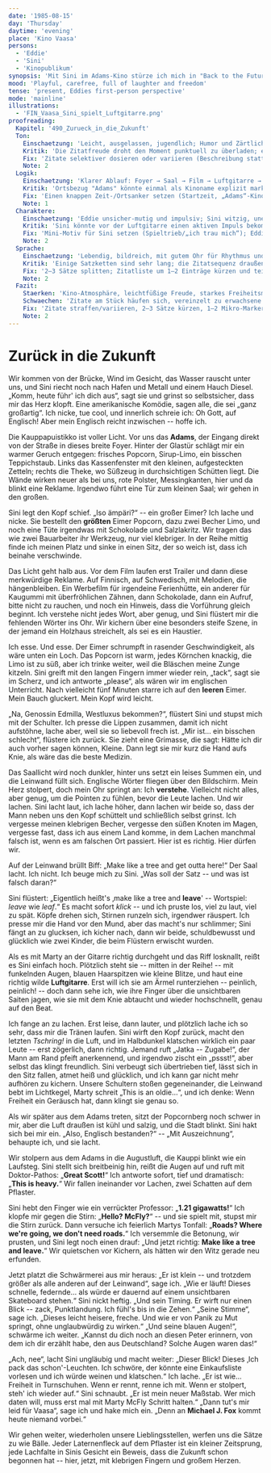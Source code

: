 ```yaml
---
date: '1985-08-15'
day: 'Thursday'
daytime: 'evening'
place: 'Kino Vaasa'
persons:
  - 'Eddie'
  - 'Sini'
  - 'Kinopublikum'
synopsis: 'Mit Sini im Adams-Kino stürze ich mich in "Back to the Future"; zwischen Popcorn, Englischangst, Pointen und Sinis Luftgitarre lacht sich die Freiheit in uns fest, und wir tragen Zitate in die Vaasa‑Nacht.'
mood: 'Playful, carefree, full of laughter and freedom'
tense: 'present, Eddies first-person perspective'
mode: 'mainline'
illustrations:
  - 'FIN_Vaasa_Sini_spielt_Luftgitarre.png'
proofreading:
  Kapitel: '490_Zurueck_in_die_Zukunft'
  Ton:
    Einschaetzung: 'Leicht, ausgelassen, jugendlich; Humor und Zärtlichkeit greifen ineinander; spürbares Freiheitsgefühl.'
    Kritik: 'Die Zitatfreude droht den Moment punktuell zu überladen; einzelne Reflexionssätze klingen erwachsener als Eddies sonstige Stimme.'
    Fix: 'Zitate selektiver dosieren oder variieren (Beschreibung statt Vollzitat); 1–2 reife Reflexionen in unmittelbare Reaktionen umformen; kurze Verschnaufmomente für Rhythmus setzen.'
    Note: 2
  Logik:
    Einschaetzung: 'Klarer Ablauf: Foyer → Saal → Film → Luftgitarre → nächtiges Nachglühen; Englischangst und Verständniskurve sind stimmig.'
    Kritik: 'Ortsbezug "Adams" könnte einmal als Kinoname explizit markiert werden; Popcorn-Übelkeit sehr stark, aber humoristisch getragen.'
    Fix: 'Einen knappen Zeit-/Ortsanker setzen (Startzeit, „Adams“-Kino benennen); Popcorn-Gag mit einem Halbsatz erden (zu schneller Start/zu wenig Abendessen).'
    Note: 1
  Charaktere:
    Einschaetzung: 'Eddie unsicher-mutig und impulsiv; Sini witzig, unerschrocken und zärtlich – starke, liebevolle Dynamik.'
    Kritik: 'Sini könnte vor der Luftgitarre einen aktiven Impuls bekommen; Eddies innerer Kippmoment (peinlich → mitreißen lassen) ließe sich noch schärfen.'
    Fix: 'Mini-Motiv für Sini setzen (Spieltrieb/„ich trau mich“); Eddies Umschaltsekunde mit einem physischen Detail zeigen (Atem, Hand am Stuhllehnenrand).'
    Note: 2
  Sprache:
    Einschaetzung: 'Lebendig, bildreich, mit gutem Ohr für Rhythmus und Dialog.'
    Kritik: 'Einige Satzketten sind sehr lang; die Zitatsequenz draußen wirkt ausufernd.'
    Fix: '2–3 Sätze splitten; Zitatliste um 1–2 Einträge kürzen und teils paraphrasieren; Adjektivdichte minimal reduzieren.'
    Note: 2
  Fazit:
    Staerken: 'Kino-Atmosphäre, leichtfüßige Freude, starkes Freiheitsmotiv, ikonischer Luftgitarren-Moment.'
    Schwaechen: 'Zitate am Stück häufen sich, vereinzelt zu erwachsene Reflexionen, teils lange Satzketten.'
    Fix: 'Zitate straffen/variieren, 2–3 Sätze kürzen, 1–2 Mikro‑Marker für Zeit/Ort setzen, Eddies Kippmoment pointieren.'
    Note: 2
---
```


# Zurück in die Zukunft

Wir kommen von der Brücke, Wind im Gesicht, das Wasser rauscht unter uns, und
Sini riecht noch nach Hafen und Metall und einem Hauch Diesel. „Komm, heute
führ' ich dich aus“, sagt sie und grinst so selbstsicher, dass mir das Herz
klopft. Eine amerikanische Komödie, sagen alle, die sei „ganz großartig“. Ich
nicke, tue cool, und innerlich schreie ich: Oh Gott, auf Englisch! Aber mein
Englisch reicht inzwischen -- hoffe ich.

Die Kauppapuistikko ist voller Licht. Vor uns das **Adams**, der Eingang direkt
von der Straße in dieses breite Foyer. Hinter der Glastür schlägt mir ein warmer
Geruch entgegen: frisches Popcorn, Sirup-Limo, ein bisschen Teppichstaub. Links
das Kassenfenster mit den kleinen, aufgesteckten Zetteln; rechts die Theke, wo
Süßzeug in durchsichtigen Schütten liegt. Die Wände wirken neuer als bei uns,
rote Polster, Messingkanten, hier und da blinkt eine Reklame. Irgendwo führt
eine Tür zum kleinen Saal; wir gehen in den großen.

Sini legt den Kopf schief. „Iso ämpäri?“ -- ein großer Eimer? Ich lache und
nicke. Sie bestellt den **größten** Eimer Popcorn, dazu zwei Becher Limo, und
noch eine Tüte irgendwas mit Schokolade und Salzlakritz. Wir tragen das wie zwei
Bauarbeiter ihr Werkzeug, nur viel klebriger. In der Reihe mittig finde ich
meinen Platz und sinke in einen Sitz, der so weich ist, dass ich beinahe
verschwinde.

Das Licht geht halb aus. Vor dem Film laufen erst Trailer und dann diese
merkwürdige Reklame. Auf Finnisch, auf Schwedisch, mit Melodien, die
hängenbleiben. Ein Werbefilm für irgendeine Ferienhütte, ein anderer für
Kaugummi mit überfröhlichen Zähnen, dann Schokolade, dann ein Aufruf, bitte
nicht zu rauchen, und noch ein Hinweis, dass die Vorführung gleich beginnt. Ich
verstehe nicht jedes Wort, aber genug, und Sini flüstert mir die fehlenden
Wörter ins Ohr. Wir kichern über eine besonders steife Szene, in der jemand ein
Holzhaus streichelt, als sei es ein Haustier.

Ich esse. Und esse. Der Eimer schrumpft in rasender Geschwindigkeit, als wäre
unten ein Loch. Das Popcorn ist warm, jedes Körnchen knackig, die Limo ist zu
süß, aber ich trinke weiter, weil die Bläschen meine Zunge kitzeln. Sini greift
mit den langen Fingern immer wieder rein, „tack“, sagt sie im Scherz, und ich
antworte „please“, als wären wir im englischen Unterricht. Nach vielleicht fünf
Minuten starre ich auf den **leeren** Eimer. Mein Bauch gluckert. Mein Kopf wird
leicht.

„Na, Genossin Edmilla, Westluxus bekommen?“, flüstert Sini und stupst mich mit der
Schulter. Ich presse die Lippen zusammen, damit ich nicht aufstöhne, lache aber,
weil sie so liebevoll frech ist. „Mir ist… ein bisschen schlecht“, flüstere ich
zurück. Sie zieht eine Grimasse, die sagt: Hätte ich dir auch vorher sagen
können, Kleine. Dann legt sie mir kurz die Hand aufs Knie, als wäre das die
beste Medizin.

Das Saallicht wird noch dunkler, hinter uns setzt ein leises Summen ein, und die
Leinwand füllt sich. Englische Wörter fliegen über den Bildschirm. Mein Herz
stolpert, doch mein Ohr springt an: Ich **verstehe**. Vielleicht nicht alles,
aber genug, um die Pointen zu fühlen, bevor die Leute lachen. Und wir lachen.
Sini lacht laut, ich lache höher, dann lachen wir beide so, dass der Mann neben
uns den Kopf schüttelt und schließlich selbst grinst. Ich vergesse meinen
klebrigen Becher, vergesse den süßen Knoten im Magen, vergesse fast, dass ich
aus einem Land komme, in dem Lachen manchmal falsch ist, wenn es am falschen Ort
passiert. Hier ist es richtig. Hier dürfen wir.

Auf der Leinwand brüllt Biff: „Make like a tree and get outta here!“ Der Saal
lacht. Ich nicht. Ich beuge mich zu Sini. „Was soll der Satz -- und was ist
falsch daran?“

Sini flüstert: „Eigentlich heißt's ‚make like a tree and **leave**' --
Wortspiel: *leave* wie *leaf*.“ Es macht sofort *klick* -- und ich pruste los,
viel zu laut, viel zu spät. Köpfe drehen sich, Stirnen runzeln sich, irgendwer
räuspert. Ich presse mir die Hand vor den Mund, aber das macht's nur schlimmer;
Sini fängt an zu glucksen, ich kicher nach, dann wir beide, schuldbewusst und
glücklich wie zwei Kinder, die beim Flüstern erwischt wurden.

Als es mit Marty an der Gitarre richtig durchgeht und das Riff losknallt, reißt
es Sini einfach hoch. Plötzlich steht sie -- mitten in der Reihe! -- mit
funkelnden Augen, blauen Haarspitzen wie kleine Blitze, und haut eine richtig
wilde **Luftgitarre**. Erst will ich sie am Ärmel runterziehen -- peinlich,
peinlich! -- doch dann sehe ich, wie ihre Finger über die unsichtbaren Saiten
jagen, wie sie mit dem Knie abtaucht und wieder hochschnellt, genau auf den
Beat.

Ich fange an zu lachen. Erst leise, dann lauter, und plötzlich lache ich so
sehr, dass mir die Tränen laufen. Sini wirft den Kopf zurück, macht den letzten
*Tschring!* in die Luft, und im Halbdunkel klatschen wirklich ein paar Leute --
erst zögerlich, dann richtig. Jemand ruft „Jatka -- Zugabe!“, der Mann am Rand
pfeift anerkennend, und irgendwo zischt ein „pssst!“, aber selbst das klingt
freundlich. Sini verbeugt sich übertrieben tief, lässt sich in den Sitz fallen,
atmet heiß und glücklich, und ich kann gar nicht mehr aufhören zu kichern.
Unsere Schultern stoßen gegeneinander, die Leinwand bebt im Lichtkegel, Marty
schreit „This is an oldie…“, und ich denke: Wenn Freiheit ein Geräusch hat, dann
klingt sie genau so.

Als wir später aus dem Adams treten, sitzt der Popcornberg noch schwer in mir,
aber die Luft draußen ist kühl und salzig, und die Stadt blinkt. Sini hakt sich
bei mir ein. „Also, Englisch bestanden?“ -- „Mit Auszeichnung“, behaupte ich,
und sie lacht.

Wir stolpern aus dem Adams in die Augustluft, die Kauppi blinkt wie ein
Laufsteg. Sini stellt sich breitbeinig hin, reißt die Augen auf und ruft mit
Doktor-Pathos: „**Great Scott!**“ Ich antworte sofort, tief und dramatisch:
„**This is heavy.**“ Wir fallen ineinander vor Lachen, zwei Schatten auf dem
Pflaster.

Sini hebt den Finger wie ein verrückter Professor: „**1.21 gigawatts!**“ Ich
klopfe mir gegen die Stirn: „**Hello? McFly?**“ -- und sie spielt mit, stupst
mir die Stirn zurück. Dann versuche ich feierlich Martys Tonfall: „**Roads?
Where we're going, we don't need roads.**“ Ich versemmle die Betonung, wir
prusten, und Sini legt noch einen drauf: „Und jetzt richtig: **Make like a tree
and leave.**“ Wir quietschen vor Kichern, als hätten wir den Witz gerade neu
erfunden.

Jetzt platzt die Schwärmerei aus mir heraus: „Er ist klein -- und trotzdem
größer als alle anderen auf der Leinwand“, sage ich. „Wie er läuft! Dieses
schnelle, federnde… als würde er dauernd auf einem unsichtbaren Skateboard
stehen.“ Sini nickt heftig. „Und sein Timing. Er wirft nur einen Blick -- zack,
Punktlandung. Ich fühl's bis in die Zehen.“ „Seine Stimme“, sage ich. „Dieses
leicht heisere, freche. Und wie er von Panik zu Mut springt, ohne unglaubwürdig
zu wirken.“ „Und seine blauen Augen!“, schwärme ich weiter. „Kannst du dich noch
an diesen Peter erinnern, von dem ich dir erzählt habe, den aus Deutschland?
Solche Augen waren das!“

„Ach, nee“, lacht Sini ungläubig und macht weiter: „Dieser Blick! Dieses ‚Ich
pack das schon'-Leuchten. Ich schwöre, der könnte eine Einkaufsliste vorlesen
und ich würde weinen und klatschen.“ Ich lache. „Er ist wie… Freiheit in
Turnschuhen. Wenn er rennt, renne ich mit. Wenn er stolpert, steh' ich wieder
auf.“ Sini schnaubt. „Er ist mein neuer Maßstab. Wer mich daten will, muss erst
mal mit Marty McFly Schritt halten.“ „Dann tut's mir leid für Vaasa“, sage ich
und hake mich ein. „Denn an **Michael J. Fox** kommt heute niemand vorbei.“

Wir gehen weiter, wiederholen unsere Lieblingsstellen, werfen uns die Sätze zu
wie Bälle. Jeder Laternenfleck auf dem Pflaster ist ein kleiner Zeitsprung, jede
Lachfalte in Sinis Gesicht ein Beweis, dass die Zukunft schon begonnen hat --
hier, jetzt, mit klebrigen Fingern und großem Herzen.
